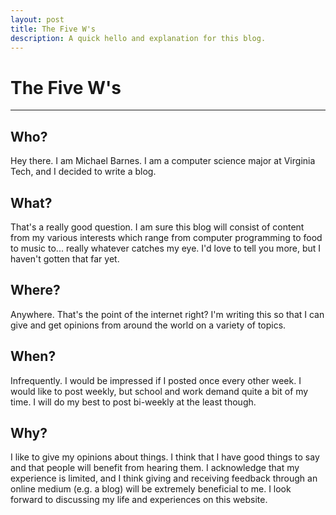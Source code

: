 ```yaml
---
layout: post
title: The Five W's
description: A quick hello and explanation for this blog.
---
```

The Five W's
============
***
Who?
----
Hey there. I am Michael Barnes. I am a computer science major at Virginia Tech, and I decided to write a blog.

What?
-----
That's a really good question. I am sure this blog will consist of content from my various interests which range from computer programming to food to music to... really whatever catches my eye. I'd love to tell you more, but I haven't gotten that far yet.

Where?
------
Anywhere. That's the point of the internet right? I'm writing this so that I can give and get opinions from around the world on a variety of topics.

When?
-----
Infrequently. I would be impressed if I posted once every other week. I would like to post weekly, but school and work demand quite a bit of my time. I will do my best to post bi-weekly at the least though.

Why?
----
I like to give my opinions about things. I think that I have good things to say and that people will benefit from hearing them. I acknowledge that my experience is limited, and I think giving and receiving feedback through an online medium (e.g. a blog) will be extremely beneficial to me. I look forward to discussing my life and experiences on this website.
